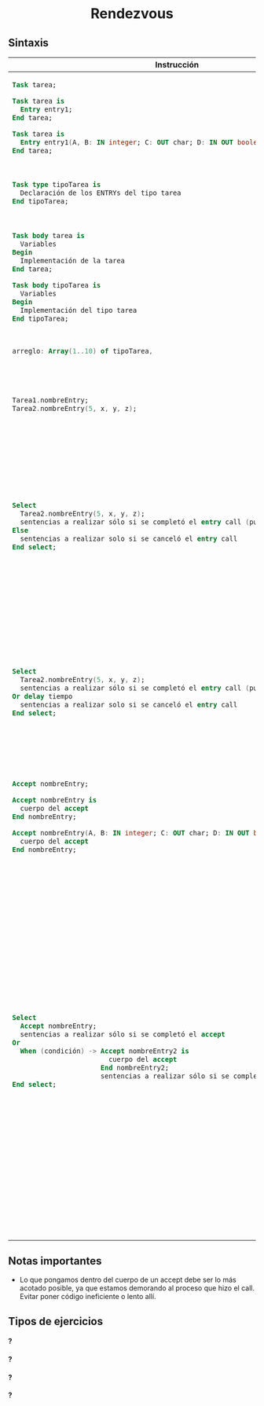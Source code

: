 <h1 align="center">Rendezvous</h1>

## Sintaxis

<table>
  <thead>
    <tr>
      <th>Instrucción</th>
      <th>Semántica</th>
    </tr>
  </thead>
<tr><td>

```ada
Task tarea;

Task tarea is
  Entry entry1;
End tarea;

Task tarea is
  Entry entry1(A, B: IN integer; C: OUT char; D: IN OUT boolean);
End tarea;
```

</td><td>

Especificación de una tarea **sin entrys**, con entrys **sin parámetros** y con entrys **con parámetros**.

<tr><td>

```ada
Task type tipoTarea is
  Declaración de los ENTRYs del tipo tarea
End tipoTarea;
```

</td><td>

Especificación de un tipo tarea (para albergar **N tareas** iguales).

<tr><td>

```ada
Task body tarea is
  Variables
Begin
  Implementación de la tarea
End tarea;

Task body tipoTarea is
  Variables
Begin
  Implementación del tipo tarea
End tipoTarea;
```

</td><td>

Cuerpo de la tarea o tipo tarea.

<tr><td>

```ada
arreglo: Array(1..10) of tipoTarea,
```

</td><td>

Arreglo de tareas.

<tr><td>

```ada
Tarea1.nombreEntry;
Tarea2.nombreEntry(5, x, y, z);
```

</td><td>

Especificación de un **entry call** sin parámetros y luego con parámetros.

<tr><td>

```ada
Select
  Tarea2.nombreEntry(5, x, y, z);
  sentencias a realizar sólo si se completó el entry call (puede no haber ninguna)
Else
  sentencias a realizar solo si se canceló el entry call
End select;
```

</td><td>

Especificación de un **entry call condicional**. No espera a que le acepten el pedido, si la otra tarea no está lista para realizar el accept a su pedido **inmediatamente**, entonces lo cancela (lo quita de la cola implícita) y realiza otra cosa.

<tr><td>

```ada
Select
  Tarea2.nombreEntry(5, x, y, z);
  sentencias a realizar sólo si se completó el entry call (puede no haber ninguna)
Or delay tiempo
  sentencias a realizar solo si se canceló el entry call
End select;
```

</td><td>

Especificación de un **entry call temporal**. Espera a lo sumo un tiempo a que la otra tarea realice el accept a su pedido, **pasado el tiempo** cancela el entry call (lo quita de la cola implícita) y realiza otra cosa.

<tr><td>

```ada
Accept nombreEntry;

Accept nombreEntry is
  cuerpo del accept
End nombreEntry;

Accept nombreEntry(A, B: IN integer; C: OUT char; D: IN OUT boolean) is
  cuerpo del accept
End nombreEntry;
```

</td><td>

Especificación del accept sin cuerpo, con cuerpo, y con cuerpo y parámetros.

<tr><td>

```ada
Select
  Accept nombreEntry;
  sentencias a realizar sólo si se completó el accept
Or
  When (condición) -> Accept nombreEntry2 is
                        cuerpo del accept
                      End nombreEntry2;
                      sentencias a realizar sólo si se completó el accept
End select;
```

</td><td>

Select para los Accept. Permite tener varias alternativas de
ACCEPT que pueden o no tener asociada una condición booleana (no se puede utilizar los parámetros del entry como parte de la condición) utilizando la clausula when.

Si un accept no tiene "when" entonces su condición es siempre true.

Elige entre 2 o más **Accepts que estén en true y además tenga al menos 1 llamada pendientes** de forma no determinística.

Se le puede agregar al final un **else** o un **or delay** a esta estructura.

</table>

## Notas importantes

-   Lo que pongamos dentro del cuerpo de un accept debe ser lo más acotado posible, ya que estamos demorando al proceso que hizo el call. Evitar poner código ineficiente o lento allí.

## Tipos de ejercicios

#### ?

#### ?

#### ?

#### ?
